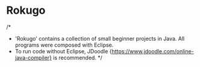 # Rokugo
/*
* 'Rokugo' contains a collection of small beginner projects in Java. All programs were composed with Eclipse.
* To run code without Eclipse, JDoodle {https://www.jdoodle.com/online-java-compiler} is recommended.
*/

